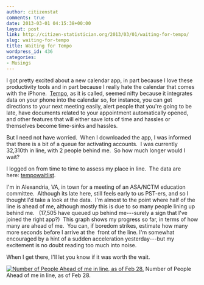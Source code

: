 ```yaml
---
author: citizenstat
comments: true
date: 2013-03-01 04:15:38+00:00
layout: post
link: http://citizen-statistician.org/2013/03/01/waiting-for-tempo/
slug: waiting-for-tempo
title: Waiting for Tempo
wordpress_id: 436
categories:
- Musings
---
```


I got pretty excited about a new calendar app, in part because I love these productivity tools and in part because I really hate the calendar that comes with the iPhone.  [Tempo](http://www.tempo.ai), as it is called, seemed nifty because it integrates data on your phone into the calendar so, for instance, you can get directions to your next meeting easily, alert people that you're going to be late, have documents related to your appointment automatically opened, and other features that will either save lots of time and hassles or themselves become time-sinks and hassles.

But I need not have worried.  When I downloaded the app, I was informed that there is a bit of a queue for activating accounts.  I was currently 32,310th in line, with 2 people behind me.  So how much longer would I wait?

I logged on from time to time to assess my place in line.  The data are here: [tempowaitlist](http://citizen-statistician.org/2013/03/01/waiting-for-tempo/tempowaitlist/).

I'm in Alexandria, VA, in town for a meeting of an ASA/NCTM education committee.  Although its late here, still feels early to us PST-ers, and so I thought I'd take a look at the data.  I'm almost to the point where half of the line is ahead of me, although mostly this is due to so many people lining up behind me.   (17,505 have queued up behind me---surely a sign that I've joined the right app?)  This graph shows my progress so far, in terms of how many are ahead of me.  You can, if boredom strikes, estimate how many more seconds before I arrive at the  front of the line. I'm somewhat encouraged by a hint of a sudden acceleration yesterday---but my excitement is no doubt reading too much into noise.

When I get there, I'll let you know if it was worth the wait.

[![Number of People Ahead of me in line, as of Feb 28.](http://citizen-statistician.org/wp-content/uploads/2013/03/tempo-wait-2-300x195.jpeg)](http://citizen-statistician.org/wp-content/uploads/2013/03/tempo-wait-2.jpeg) Number of People Ahead of me in line, as of Feb 28.
